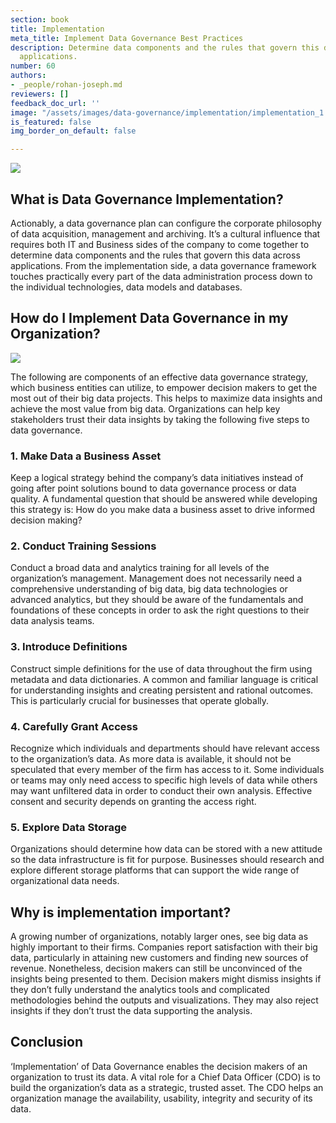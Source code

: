 ```yaml
---
section: book
title: Implementation
meta_title: Implement Data Governance Best Practices
description: Determine data components and the rules that govern this data across
  applications.
number: 60
authors:
- _people/rohan-joseph.md
reviewers: []
feedback_doc_url: ''
image: "/assets/images/data-governance/implementation/implementation_1.png"
is_featured: false
img_border_on_default: false

---
```

![](/assets/images/data-governance/implementation/implementation_1.png)

## What is Data Governance Implementation?

Actionably, a data governance plan can configure the corporate philosophy of data acquisition, management and archiving. It’s a cultural influence that requires both IT and Business sides of the company to come together to determine data components and the rules that govern this data across applications. From the implementation side, a data governance framework touches practically every part of the data administration process down to the individual technologies, data models and databases.

## How do I Implement Data Governance in my Organization?

![](/assets/images/data-governance/implementation/implementation_2.png)

The following are components of an effective data governance strategy, which business entities can utilize, to empower decision makers to get the most out of their big data projects. This helps to maximize data insights and achieve the most value from big data. Organizations can help key stakeholders trust their data insights by taking the following five steps to data governance.

### 1. Make Data a Business Asset

Keep a logical strategy behind the company’s data initiatives instead of going after point solutions bound to data governance process or data quality. A fundamental question that should be answered while developing this strategy is: How do you make data a business asset to drive informed decision making?

### 2. Conduct Training Sessions

Conduct a broad data and analytics training for all levels of the organization’s management. Management does not necessarily need a comprehensive understanding of big data, big data technologies or advanced analytics, but they should be aware of the fundamentals and foundations of these concepts in order to ask the right questions to their data analysis teams.

### 3. Introduce Definitions

Construct simple definitions for the use of data throughout the firm using metadata and data dictionaries. A common and familiar language is critical for understanding insights and creating persistent and rational outcomes. This is particularly crucial for businesses that operate globally.

### 4. Carefully Grant Access

Recognize which individuals and departments should have relevant access to the organization’s data. As more data is available, it should not be speculated that every member of the firm has access to it. Some individuals or teams may only need access to specific high levels of data while others may want unfiltered data in order to conduct their own analysis. Effective consent and security depends on granting the access right.

### 5. Explore Data Storage

Organizations should determine how data can be stored with a new attitude so the data infrastructure is fit for purpose. Businesses should research and explore different storage platforms that can support the wide range of organizational data needs.

## Why is implementation important?

A growing number of organizations, notably larger ones, see big data as highly important to their firms. Companies report satisfaction with their big data, particularly in attaining new customers and finding new sources of revenue. Nonetheless, decision makers can still be unconvinced of the insights being presented to them. Decision makers might dismiss insights if they don’t fully understand the analytics tools and complicated methodologies behind the outputs and visualizations. They may also reject insights if they don’t trust the data supporting the analysis.

## Conclusion

‘Implementation’ of Data Governance enables the decision makers of an organization to trust its data. A vital role for a Chief Data Officer (CDO) is to build the organization’s data as a strategic, trusted asset. The CDO helps an organization manage the availability, usability, integrity and security of its data.